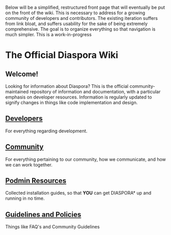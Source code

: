 Below will be a simplified, restructured front page that will eventually be put on the front of the wiki. This is necessary to address for a growing community of developers and contributors. The existing iteration suffers from link bloat, and suffers usability for the sake of being extremely comprehensive. The goal is to organize everything so that navigation is much simpler. This is a work-in-progress

# The Official Diaspora Wiki

## Welcome!
Looking for information about Diaspora? This is the official community-maintained repository of information and documentation, with a particular emphasis on developer resources. Information is regularly updated to signify changes in things like code implementation and design.

## [Developers](https://github.com/diaspora/diaspora/wiki/Developers)
For everything regarding development.

## [Community](https://github.com/diaspora/diaspora/wiki/Community)
For everything pertaining to our community, how we communicate, and how we can work together.

## [Podmin Resources](https://github.com/diaspora/diaspora/wiki/Podmin-Resources)
Collected installation guides, so that **YOU** can get DIASPORA* up and running in no time.

## [Guidelines and Policies]()
Things like FAQ's and Community Guidelines
